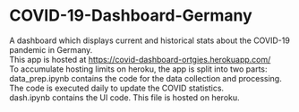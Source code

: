 # COVID-19-Dashboard-Germany
A dashboard which displays current and historical stats about the COVID-19 pandemic in Germany. <br>
This app is hosted at https://covid-dashboard-ortgies.herokuapp.com/
<br>
To accumulate hosting limits on heroku, the app is split into two parts: <br>
data_prep.ipynb contains the code for the data collection and processing. The code is executed daily to update the COVID statistics. <br>
dash.ipynb contains the UI code. This file is hosted on heroku. <br>
